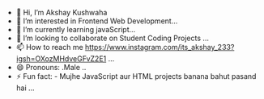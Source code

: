 - 👋 Hi, I’m Akshay Kushwaha
- 👀 I’m interested in Frontend Web Development...
- 🌱 I’m currently learning  javaScript...
- 💞️ I’m looking to collaborate on  Student Coding Projects ...
- 📫 How to reach me https://www.instagram.com/its_akshay_233?igsh=OXozMHdveGFvZ2E1 ...
- 😄 Pronouns: .Male ..
- ⚡ Fun fact: - Mujhe JavaScript aur HTML projects banana bahut pasand hai ...

<!---
Akshaykus/Akshaykus is a ✨ special ✨ repository because its `README.md` (this file) appears on your GitHub profile.
You can click the Preview link to take a look at your changes.
--->
